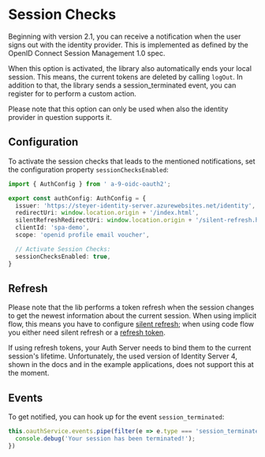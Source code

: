 # Session Checks

Beginning with version 2.1, you can receive a notification when the user signs out with the identity provider.
This is implemented as defined by the OpenID Connect Session Management 1.0 spec.

When this option is activated, the library also automatically ends your local session. This means, the current tokens
are deleted by calling ``logOut``. In addition to that, the library sends a session_terminated event, you can register
for to perform a custom action.

Please note that this option can only be used when also the identity provider in question supports it.

## Configuration

To activate the session checks that leads to the mentioned notifications, set the configuration property
``sessionChecksEnabled``:

```TypeScript
import { AuthConfig } from ' a-9-oidc-oauth2';

export const authConfig: AuthConfig = {
  issuer: 'https://steyer-identity-server.azurewebsites.net/identity',
  redirectUri: window.location.origin + '/index.html',
  silentRefreshRedirectUri: window.location.origin + '/silent-refresh.html',
  clientId: 'spa-demo',
  scope: 'openid profile email voucher',

  // Activate Session Checks:
  sessionChecksEnabled: true,
}
```

## Refresh

Please note that the lib performs a token refresh when the session changes to get the newest information about the current session. When using implicit flow, this means you have to configure [silent refresh](./silent-refresh.html); when using code flow you either need silent refresh or a [refresh token](./refreshing-a-token.html).

If using refresh tokens, your Auth Server needs to bind them to the current session's lifetime. Unfortunately, the used version of Identity Server 4, shown in the docs and in the example applications, does not support this at the moment.

## Events
To get notified, you can hook up for the event ``session_terminated``:

```TypeScript
this.oauthService.events.pipe(filter(e => e.type === 'session_terminated')).subscribe(e => {
  console.debug('Your session has been terminated!');
})
```

